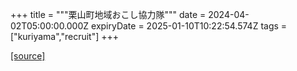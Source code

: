 +++
title = """栗山町地域おこし協力隊"""
date = 2024-04-02T05:00:00.000Z
expiryDate = 2025-01-10T10:22:54.574Z
tags = ["kuriyama","recruit"]
+++


[[source]](https://www.town.kuriyama.hokkaido.jp/soshiki/31/630.html)
